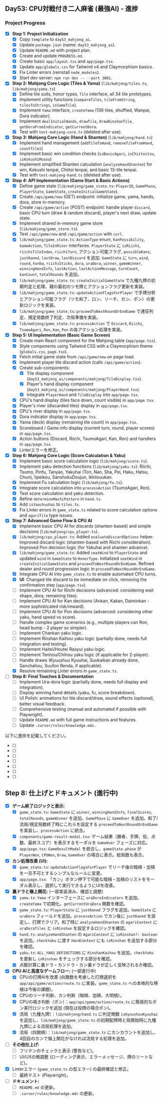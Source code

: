 ## Day53: CPU対戦付き二人麻雀 (最強AI) - 進捗

### Project Progress

- [x] **Step 1: Project Initialization**
    - [x] Copy `template` to `day53_mahjong_ai`.
    - [x] Update `package.json` (name: `day53_mahjong_ai`).
    - [x] Update `README.md` with project plan.
    - [x] Create and update `PROGRESS.md`.
    - [x] Create basic `app/layout.tsx` and `app/page.tsx`.
    - [x] Update `app/globals.css` for Tailwind v4 and Claymorphism basics.
    - [x] Fix Linter errors (reinstall `node_modules`).
    - [x] Start dev server: `npm run dev -- --port 3001`.
- [x] **Step 2: Mahjong Core Logic (Tiles & Yama)** (`lib/mahjong/tiles.ts`, `lib/mahjong/yama.ts`)
    - [x] Define tile suits, honor types, `Tile` interface, all 34 tile prototypes.
    - [x] Implement utility functions (`compareTiles`, `tileFromString`, `tilesToStrings`, `isSameTile`).
    - [x] Implement `Yama` interface, `createYama` (136 tiles, shuffled, Wanpai, Dora indicator).
    - [x] Implement `dealInitialHands`, `drawTile`, `drawRinshanTile`, `getDoraFromIndicator`, `getCurrentDora`.
    - [x] Test with `test-mahjong-core.ts` (deleted after use).
- [x] **Step 3: Mahjong Core Logic (Hand & Shanten)** (`lib/mahjong/hand.ts`)
    - [x] Implement hand management (`addTileToHand`, `removeTileFromHand`, `countTiles`)
    - [x] Implement basic win condition checks (`isBasicAgari`, `isChiitoitsu`, `isKokushiMusou`)
    - [x] Implement simplified Shanten calculation (`analyzeHandShanten`) for win, Kokushi tenpai, Chiitoi tenpai, and basic 13-tile tenpai.
    - [x] Test with `test-mahjong-hand.ts` (deleted after use).
- [x] **Step 4: API Implementation (Game Start & Basic Actions)**
    - [x] Define game state (`lib/mahjong/game_state.ts`: `PlayerID`, `GamePhase`, `PlayerState`, `GameState`, `createInitialGameState`).
    - [x] Create `/api/game/new` (GET) endpoint: initialize game, yama, hands, dora, store in-memory.
    - [x] Create `/api/game/action` (POST) endpoint: handle player `discard`, basic CPU turn (draw & random discard), player's next draw, update state.
    - [x] Implement shared in-memory game store (`lib/mahjong/game_store.ts`).
    - [x] Test `/api/game/new` and `/api/game/action` with `curl`.
    - [x] `lib/mahjong/game_state.ts`: `ActionType` enum, `KanPossibility`, `GameAction`, `TileInRiver` interfaces. `PlayerState` に `isRiichi`, `riichiTileIndex`, `riichiTurn`, アクション可能フラグ, `possibleKans`, `justKaned`, `lastDraw`, `lastDiscard` を追加. `GameState` に `turn`, `wind`, `round`, `honba`, `riichiSticks`, `dora`, `uraDora`, `winner`, `gameWinner`, `winningHandInfo`, `lastAction`, `lastActionMessage`, `turnCount`, `kanCount`, `totalRounds` を追加。
    - [x] `lib/mahjong/game_state.ts`: `createInitialGameState` で九種九牌の初期判定と処理、親の最初のツモ牌とアクションフラグ更新を実装。
    - [x] `lib/mahjong/game_state.ts`: `updateActionFlagsForPlayer` で手牌分析とアクション可能フラグ（ツモ和了、ロン、リーチ、カン、ポン）の更新ロジックを実装。
    - [x] `lib/mahjong/game_state.ts`: `proceedToNextRoundOrEndGame` で連荘判定、規定局数終了判定、次局準備を実装。
    - [x] `lib/mahjong/game_state.ts`: `processAction` で `Discard`, `Riichi`, `TsumoAgari`, `Ron`, `Kan`, `Pon` の各アクション処理を実装。
- [x] **Step 5: UI Implementation (Basic Game Screen)**
    - [x] Create main React component for the Mahjong table (`app/page.tsx`).
    - [x] Style components using Tailwind CSS with a Claymorphism theme (`globals.css`, `page.tsx`).
    - [x] Fetch initial game state from `/api/game/new` on page load.
    - [x] Implement player tile discard action (calls `/api/game/action`).
    - [x] Create sub-components:
        - [x] Tile display component (`day53_mahjong_ai/components/mahjong/TileDisplay.tsx`).
        - [x] Player's hand display component (`day53_mahjong_ai/components/mahjong/PlayerHand.tsx`).
        - [x] Integrate `PlayerHand` and `TileDisplay` into `app/page.tsx`.
    - [x] CPU's hand display (tiles face down, count visible) in `app/page.tsx`.
    - [x] Player's river (discarded tiles) display in `app/page.tsx`.
    - [x] CPU's river display in `app/page.tsx`.
    - [x] Dora indicator display in `app/page.tsx`.
    - [x] Yama (deck) display (remaining tile count) in `app/page.tsx`.
    - [x] Scoreboard / Game info display (current turn, round, player scores) in `app/page.tsx`.
    - [x] Action buttons (Discard, Riichi, TsumoAgari, Kan, Ron) and handlers in `app/page.tsx`.
    - [x] Linterエラーを修正。
- [x] **Step 6: Mahjong Core Logic (Score Calculation & Yaku)**
    - [x] Implement basic score calculation logic (`lib/mahjong/score.ts`).
    - [x] Implement yaku detection functions (`lib/mahjong/yaku.ts`): Riichi, Tsumo, Pinfu, Tanyao, Yakuhai (Ton, Nan, Sha, Pei, Haku, Hatsu, Chun), Iipeikou, SanshokuDoujun, Ikkitsuukan.
    - [x] Implement Fu calculation logic (`lib/mahjong/fu.ts`).
    - [x] Integrate score calculation into `processAction` (TsumoAgari, Ron).
    - [x] Test score calculation and yaku detection.
    - [x] Refine `determineMachiPattern` in `hand.ts`.
    - [x] Add `isYaochuuhai` to `tiles.ts`.
    - [x] Fix Linter errors in `game_state.ts` related to score calculation options and `agariTile` type issues.
- [x] **Step 7: Advanced Game Flow & CPU AI**
    - [x] Implement basic CPU AI for discards (shanten-based) and simple decisions (`lib/mahjong/cpu_player.ts`).
    - [x] `lib/mahjong/cpu_player.ts`: Added `evaluateDiscardOptions` helper. Improved discard logic (shanten-based with Riichi consideration). Improved Pon decision logic (for Yakuhai and shanten advance).
    - [x] `lib/mahjong/game_state.ts`: Added `seatWind` to `PlayerState` and updated `wind` in `GameState` to `HonorType`. Initialized `seatWind` in `createInitialGameState` and `proceedToNextRoundOrEndGame`. Refined dealer and round progression logic in `proceedToNextRoundOrEndGame`.
    - [x] Integrate CPU AI into `game_state.ts` to enable automated CPU turns.
    - [x] **UI**: Changed tile discard to be immediate on click, removing the confirmation step (`app/page.tsx`).
    - [ ] Implement CPU AI for Riichi decisions (advanced: considering wait shape, dora, remaining tiles).
    - [ ] Implement CPU AI for Kan decisions (Ankan, Kakan, Daiminkan - more sophisticated risk/reward).
    - [ ] Implement CPU AI for Pon decisions (advanced: considering other yaku, hand speed vs score).
    - [ ] Handle complex game scenarios (e.g., multiple players can Ron, head bump - 2 player so simpler).
    - [ ] Implement Chankan yaku logic.
    - [ ] Implement Rinshan Kaihou yaku logic (partially done, needs full integration and testing).
    - [ ] Implement Haitei/Houtei Raoyui yaku logic.
    - [ ] Implement Tenhou/Chihou yaku logic (if applicable for 2-player).
    - [ ] Handle draws (Kyuushuu Kyuuhai, Suukaikan already done, Sanchahou, Suufon Renda, if applicable).
    - [x] Resolve remaining Linter errors in `game_state.ts`.
- [ ] **Step 8: Final Touches & Documentation**
    - [ ] Implement Ura-dora logic (partially done, needs full display and integration).
    - [ ] Display winning hand details (yaku, fu, score breakdown).
    - [ ] UI Polish: animations for tile discard/draw, sound effects (optional), better visual feedback.
    - [ ] Comprehensive testing (manual and automated if possible with Playwright).
    - [ ] Update `README.md` with full game instructions and features.
    - [ ] Update `.cursor/rules/knowledge.mdc`.

以下に進捗を記載してください。


- [ ] 
- [ ] 
- [ ] 
- [ ] 
- [ ] 
- [ ] 
- [ ] 

## Step 8: 仕上げとドキュメント (進行中)

-   [x] **ゲーム終了ロジックと表示:**
    -   [x] `game_state.ts`: `GameState` に `winner`, `winningHandInfo`, `finalScores`, `totalRounds`, `gameWinner` を追加。`GamePhase` に `GameOver` を追加。和了/流局/規定局数終了時にこれらを設定する `proceedToNextRoundOrEndGame` を実装し、`processAction` に統合。
    -   [x] `components/game-result-modal.tsx`: ゲーム結果（勝者、手牌、役、点数、最終スコア）を表示するモーダルを `GameOver` フェーズに対応。
    -   [x] `app/page.tsx`: `GameResultModal` を統合し、`gameState.phase` が `PlayerWon`, `CPUWon`, `Draw`, `GameOver` の場合に表示。総局数も表示。
-   [x] **カン処理改善 (UI):**
    -   [x] `game_state.ts`: `updateActionFlagsForPlayer` でリーチ後の暗槓・加槓を一旦不可とするシンプルなルールに変更。
    -   [x] `app/page.tsx`: 「カン」ボタン押下で可能な暗槓・加槓のリストをモーダル表示し、選択して実行できるようにUIを改善。
-   [x] **裏ドラと嶺上開花:** (一部実装済み、確認と調整)
    -   [x] `yama.ts`: `Yama` インターフェースに `uraDoraIndicators` を追加。`createYama` で初期化。`getCurrentUraDora` 関数を確認。
    -   [x] `game_state.ts`: `PlayerState` に `justKaned` フラグを追加。`GameState` に `uraDora` フィールドを追加。`processAction` でカン後に `justKaned` を設定し、打牌でクリア。和了時に `analyzeHandShanten` の `agariContext` に `uraDoraTiles` と `isRinshan` を設定するロジックを確認。
    -   [x] `hand.ts`: `analyzeHandShanten` の `AgariContext` に `isRinshan?: boolean` を追加。`checkYaku` に渡す `HandContext` にも `isRinshan` を追加する部分を確認。
    -   [x] `yaku.ts`: `ALL_YAKU_DEFINITIONS` に `RinshanKaihou` を追加。`checkYaku` を更新し `isRinshan` をチェックする部分を確認。
    -   [x] 点数計算に裏ドラ・カンドラ・カン裏ドラが正しく反映されるか確認。
-   [x] **CPU AIと高度なゲームフロー:** (一部進行中)
    -   [x] CPUの打牌AIを改善 (向聴数を考慮した打牌選択を `app/api/game/action/route.ts` に実装。`game_state.ts` への本格的な移植は今後の課題)。
    -   [x] CPUのリーチ判断、カン判断（暗槓、加槓、大明槓）。
    -   [x] CPUの鳴き判断（ポン）：`app/api/game/action/route.ts` に簡易的なポン実行ロジックを追加 (現在は役牌の場合ポン)。
    -   [x] 流局（九種九牌）：`lib/mahjong/hand.ts` に判定関数 `isKyuushuuKyuuhai` を追加し、`lib/mahjong/game_state.ts` の初期配牌時と局開始時に九種九牌による流局処理を追加。
    -   [x] 流局（四開槓）：`lib/mahjong/game_state.ts` にカンカウントを追加し、4回目のカンで嶺上開花がなければ流局する処理を追加。
-   [ ] **その他仕上げ:**
    -   [ ] フリテンのチェックと表示 (警告など)。
    -   [ ] UI/UXの微調整 (ローディング表示、エラーメッセージ、牌のソートなど)。
-   [x] Linterエラー (`game_state.ts` の型エラー) の最終確認と修正。
    -   [ ] 最終テスト (Playwright)。
-   [ ] **ドキュメント:**
    -   [ ] `README.md` の更新。
    -   [ ] `.cursor/rules/knowledge.mdc` の更新。
